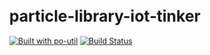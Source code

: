 
# particle-library-iot-tinker

[![Built with po-util](https://rawgit.com/nrobinson2000/po-util/master/images/built-with-po-util.svg)](https://po-util.com)
[![Build Status](https://travis-ci.org/NGenetzky/particle-library-iot-tinker.svg?branch=iot-tinker)](https://travis-ci.org/NGenetzky/particle-library-iot-tinker)

